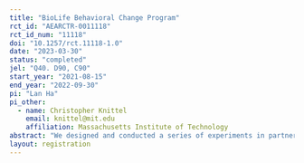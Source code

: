 ```yaml
---
title: "BioLife Behavioral Change Program"
rct_id: "AEARCTR-0011118"
rct_id_num: "11118"
doi: "10.1257/rct.11118-1.0"
date: "2023-03-30"
status: "completed"
jel: "Q40. D90, C90"
start_year: "2021-08-15"
end_year: "2022-09-30"
pi: "Lan Ha"
pi_other:
  - name: Christopher Knittel
    email: knittel@mit.edu
    affiliation: Massachusetts Institute of Technology
abstract: "We designed and conducted a series of experiments in partnership with a large pharmaceutical company operating over 150 plasma donation centers, with the aim of promoting sustainable behaviors in the workplace.  Our study employed social norms to nudge employees towards reducing electricity and plastic consumption and increasing recycling. We randomly assigned participating centers to four groups of three treatment arms, with one pure control group. Each center was involved in one experiment only. The interventions involved five key elements, including intervention, tier board tracking, education, signage, and communication. For reducing electricity consumption, we focused on how long freezer doors remained open. To reduce plastic waste, we focused on dropped collection materials that must be discarded once they are dropped. Lastly, for recycling, we focused on uncollapsed cardboard waste and plastic contamination in recycling dumpsters. Through these interventions, we can measure the effectiveness of nudging and promoting sustainable behaviors in the workplace. Our study design can serve as a model for future research in similar contexts, shedding light on successful approaches to promoting sustainable practices in the workplace.  As such, our work will contribute to filling the gap in the current literature."
layout: registration
---
```


